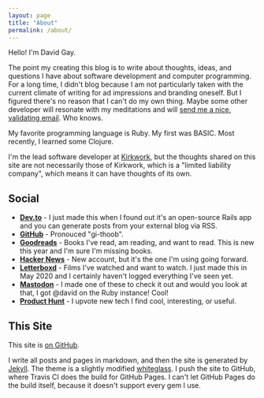 ```yaml
---
layout: page
title: "About"
permalink: /about/
---
```


Hello! I'm David Gay.

The point my creating this blog is to write about thoughts, ideas, and
questions I have about software development and computer programming. For a
long time, I didn't blog because I am not particularly taken with the current
climate of writing for ad impressions and branding oneself. But I figured
there's no reason that I can't do my own thing. Maybe some other developer
will resonate with my meditations and will [send me a nice, validating
email](mailto:hello@davidgay.org). Who knows.

My favorite programming language is Ruby. My first was BASIC. Most recently,
I learned some Clojure.

I'm the lead software developer at [Kirkwork](https://kirkworkllc.com), but the
thoughts shared on this site are not necessarily those of Kirkwork, which is a
"limited liability company", which means it can have thoughts of its own.

## Social

- **[Dev.to](https://dev.to/davidgay)** - I just made this when I found out
  it's an open-source Rails app and you can generate posts from your external
  blog via RSS.
- **[GitHub](https://github.com/dtgay)** - Pronouced "gi-thoob".
- **[Goodreads](https://www.goodreads.com/davidgay)** - Books I've read, am
  reading, and want to read. This is new this year and I'm sure I'm missing
  books.
- **[Hacker News](https://news.ycombinator.com/user?id=dtgay)** - New account,
  but it's the one I'm using going forward.
- **[Letterboxd](https://letterboxd.com/davidgay/)** - Films I've watched and
  want to watch. I just made this in May 2020 and I certainly haven't logged
  everything I've seen yet.
- **[Mastodon](https://ruby.social/@david)** -
  I made one of these to check it out and would you look at that, I got @david
  on the Ruby instance! Cool!
- **[Product Hunt](https://www.producthunt.com/@davidgay)** - I upvote new tech
  I find cool, interesting, or useful.

## This Site

This site is [on GitHub](https://github.com/dtgay/davidgay.org).

I write all posts and pages in markdown, and then the site is generated by
[Jekyll](https://jekyllrb.com/). The theme is a slightly modified
[whiteglass](https://github.com/yous/whiteglass). I push the site to GitHub,
where Travis CI does the build for GitHub Pages. I can't let GitHub Pages do
the build itself, because it doesn't support every gem I use. 
